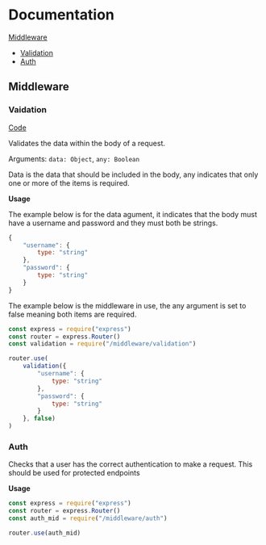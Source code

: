 # Documentation

[Middleware](#Middlware)
- [Validation](#Validation)
- [Auth](#Auth)

## Middleware

### Vaidation

[Code](https://github.com/afoster549/web-account-api/blob/main/middleware/validation.js)

Validates the data within the body of a request.

Arguments: `data: Object`, `any: Boolean`

Data is the data that should be included in the body, any indicates that only one or more of the items is required.

**Usage**

The example below is for the data agument, it indicates that the body must have a username and password and they must both be strings.

```javascript
{
    "username": {
        type: "string"
    },
    "password": {
        type: "string"
    }
}
```

The example below is the middleware in use, the any argument is set to false meaning both items are required.

```javascript
const express = require("express")
const router = express.Router()
const validation = require("/middleware/validation")

router.use(
    validation({
        "username": {
            type: "string"
        },
        "password": {
            type: "string"
        }
    }, false)
)
```

### Auth

Checks that a user has the correct authentication to make a request. This should be used for protected endpoints

**Usage**

```javascript
const express = require("express")
const router = express.Router()
const auth_mid = require("/middleware/auth")

router.use(auth_mid)
```
